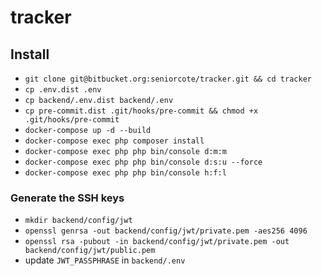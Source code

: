 # tracker

## Install

- `git clone git@bitbucket.org:seniorcote/tracker.git && cd tracker`
- `cp .env.dist .env`
- `cp backend/.env.dist backend/.env`
- `cp pre-commit.dist .git/hooks/pre-commit && chmod +x .git/hooks/pre-commit`
- `docker-compose up -d --build`
- `docker-compose exec php composer install`
- `docker-compose exec php php bin/console d:m:m`
- `docker-compose exec php php bin/console d:s:u --force`
- `docker-compose exec php php bin/console h:f:l`

### Generate the SSH keys

- `mkdir backend/config/jwt`
- `openssl genrsa -out backend/config/jwt/private.pem -aes256 4096`
- `openssl rsa -pubout -in backend/config/jwt/private.pem -out backend/config/jwt/public.pem`
- update `JWT_PASSPHRASE` in `backend/.env`